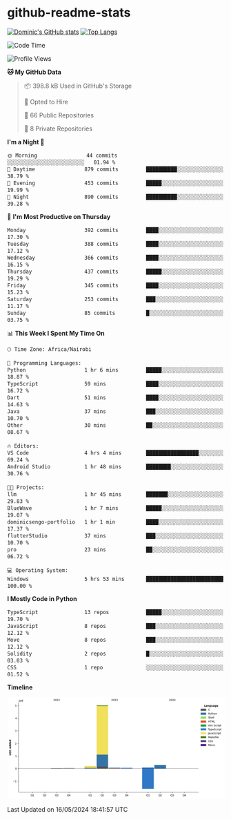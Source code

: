 # github-readme-stats
[![Dominic's GitHub stats](https://github-readme-stats.vercel.app/api?username=Domengo&show_icons=true)](https://github.com/anuraghazra/github-readme-stats)
[![Top Langs](https://github-readme-stats.vercel.app/api/top-langs/?username=Domengo&show_icons=true)](https://github.com/Domengo/github-readme-stats)

<!--START_SECTION:waka-->
![Code Time](http://img.shields.io/badge/Code%20Time-649%20hrs%2034%20mins-blue)

![Profile Views](http://img.shields.io/badge/Profile%20Views-0-blue)

**🐱 My GitHub Data** 

> 📦 398.8 kB Used in GitHub's Storage 
 > 
> 💼 Opted to Hire
 > 
> 📜 66 Public Repositories 
 > 
> 🔑 8 Private Repositories 
 > 
**I'm a Night 🦉** 

```text
🌞 Morning                44 commits          ░░░░░░░░░░░░░░░░░░░░░░░░░   01.94 % 
🌆 Daytime                879 commits         ██████████░░░░░░░░░░░░░░░   38.79 % 
🌃 Evening                453 commits         █████░░░░░░░░░░░░░░░░░░░░   19.99 % 
🌙 Night                  890 commits         ██████████░░░░░░░░░░░░░░░   39.28 % 
```
📅 **I'm Most Productive on Thursday** 

```text
Monday                   392 commits         ████░░░░░░░░░░░░░░░░░░░░░   17.30 % 
Tuesday                  388 commits         ████░░░░░░░░░░░░░░░░░░░░░   17.12 % 
Wednesday                366 commits         ████░░░░░░░░░░░░░░░░░░░░░   16.15 % 
Thursday                 437 commits         █████░░░░░░░░░░░░░░░░░░░░   19.29 % 
Friday                   345 commits         ████░░░░░░░░░░░░░░░░░░░░░   15.23 % 
Saturday                 253 commits         ███░░░░░░░░░░░░░░░░░░░░░░   11.17 % 
Sunday                   85 commits          █░░░░░░░░░░░░░░░░░░░░░░░░   03.75 % 
```


📊 **This Week I Spent My Time On** 

```text
🕑︎ Time Zone: Africa/Nairobi

💬 Programming Languages: 
Python                   1 hr 6 mins         █████░░░░░░░░░░░░░░░░░░░░   18.87 % 
TypeScript               59 mins             ████░░░░░░░░░░░░░░░░░░░░░   16.72 % 
Dart                     51 mins             ████░░░░░░░░░░░░░░░░░░░░░   14.63 % 
Java                     37 mins             ███░░░░░░░░░░░░░░░░░░░░░░   10.70 % 
Other                    30 mins             ██░░░░░░░░░░░░░░░░░░░░░░░   08.67 % 

🔥 Editors: 
VS Code                  4 hrs 4 mins        █████████████████░░░░░░░░   69.24 % 
Android Studio           1 hr 48 mins        ████████░░░░░░░░░░░░░░░░░   30.76 % 

🐱‍💻 Projects: 
llm                      1 hr 45 mins        ███████░░░░░░░░░░░░░░░░░░   29.83 % 
BlueWave                 1 hr 7 mins         █████░░░░░░░░░░░░░░░░░░░░   19.07 % 
dominicsengo-portfolio   1 hr 1 min          ████░░░░░░░░░░░░░░░░░░░░░   17.37 % 
flutterStudio            37 mins             ███░░░░░░░░░░░░░░░░░░░░░░   10.70 % 
pro                      23 mins             ██░░░░░░░░░░░░░░░░░░░░░░░   06.72 % 

💻 Operating System: 
Windows                  5 hrs 53 mins       █████████████████████████   100.00 % 
```

**I Mostly Code in Python** 

```text
TypeScript               13 repos            █████░░░░░░░░░░░░░░░░░░░░   19.70 % 
JavaScript               8 repos             ███░░░░░░░░░░░░░░░░░░░░░░   12.12 % 
Move                     8 repos             ███░░░░░░░░░░░░░░░░░░░░░░   12.12 % 
Solidity                 2 repos             █░░░░░░░░░░░░░░░░░░░░░░░░   03.03 % 
CSS                      1 repo              ░░░░░░░░░░░░░░░░░░░░░░░░░   01.52 % 
```



**Timeline**

![Lines of Code chart](https://raw.githubusercontent.com/Domengo/Domengo/main/assets/bar_graph.png)


 Last Updated on 16/05/2024 18:41:57 UTC
<!--END_SECTION:waka-->


